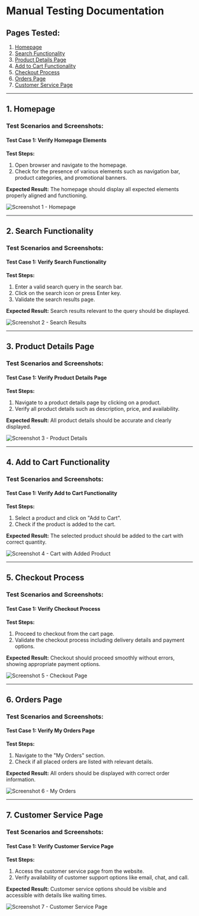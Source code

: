 # Manual Testing Documentation

## Pages Tested:

1. [Homepage](#1-homepage)
2. [Search Functionality](#2-search-functionality)
3. [Product Details Page](#3-product-details-page)
4. [Add to Cart Functionality](#4-add-to-cart-functionality)
5. [Checkout Process](#5-checkout-process)
6. [Orders Page](#6-orders-page)
7. [Customer Service Page](#7-customer-service-page)

---

## 1. Homepage

### Test Scenarios and Screenshots:

#### Test Case 1: Verify Homepage Elements

**Test Steps:**
1. Open browser and navigate to the homepage.
2. Check for the presence of various elements such as navigation bar, product categories, and promotional banners.

**Expected Result:** 
The homepage should display all expected elements properly aligned and functioning.
 
![Screenshot 1 - Homepage](insert_image_url_here)

---

## 2. Search Functionality

### Test Scenarios and Screenshots:

#### Test Case 1: Verify Search Functionality

**Test Steps:**
1. Enter a valid search query in the search bar.
2. Click on the search icon or press Enter key.
3. Validate the search results page.

**Expected Result:** 
Search results relevant to the query should be displayed.
 
![Screenshot 2 - Search Results](insert_image_url_here)

---

## 3. Product Details Page

### Test Scenarios and Screenshots:

#### Test Case 1: Verify Product Details Page

**Test Steps:**
1. Navigate to a product details page by clicking on a product.
2. Verify all product details such as description, price, and availability.

**Expected Result:** 
All product details should be accurate and clearly displayed.
 
![Screenshot 3 - Product Details](insert_image_url_here)

---

## 4. Add to Cart Functionality

### Test Scenarios and Screenshots:

#### Test Case 1: Verify Add to Cart Functionality

**Test Steps:**
1. Select a product and click on "Add to Cart".
2. Check if the product is added to the cart.

**Expected Result:** 
The selected product should be added to the cart with correct quantity.
 
![Screenshot 4 - Cart with Added Product](insert_image_url_here)

---

## 5. Checkout Process

### Test Scenarios and Screenshots:

#### Test Case 1: Verify Checkout Process

**Test Steps:**
1. Proceed to checkout from the cart page.
2. Validate the checkout process including delivery details and payment options.

**Expected Result:** 
Checkout should proceed smoothly without errors, showing appropriate payment options.
 
![Screenshot 5 - Checkout Page](insert_image_url_here)

---

## 6. Orders Page

### Test Scenarios and Screenshots:

#### Test Case 1: Verify My Orders Page

**Test Steps:**
1. Navigate to the "My Orders" section.
2. Check if all placed orders are listed with relevant details.

**Expected Result:** 
All orders should be displayed with correct order information.
 
![Screenshot 6 - My Orders](insert_image_url_here)

---

## 7. Customer Service Page

### Test Scenarios and Screenshots:

#### Test Case 1: Verify Customer Service Page

**Test Steps:**
1. Access the customer service page from the website.
2. Verify availability of customer support options like email, chat, and call.

**Expected Result:** 
Customer service options should be visible and accessible with details like waiting times.
 
![Screenshot 7 - Customer Service Page](insert_image_url_here)
